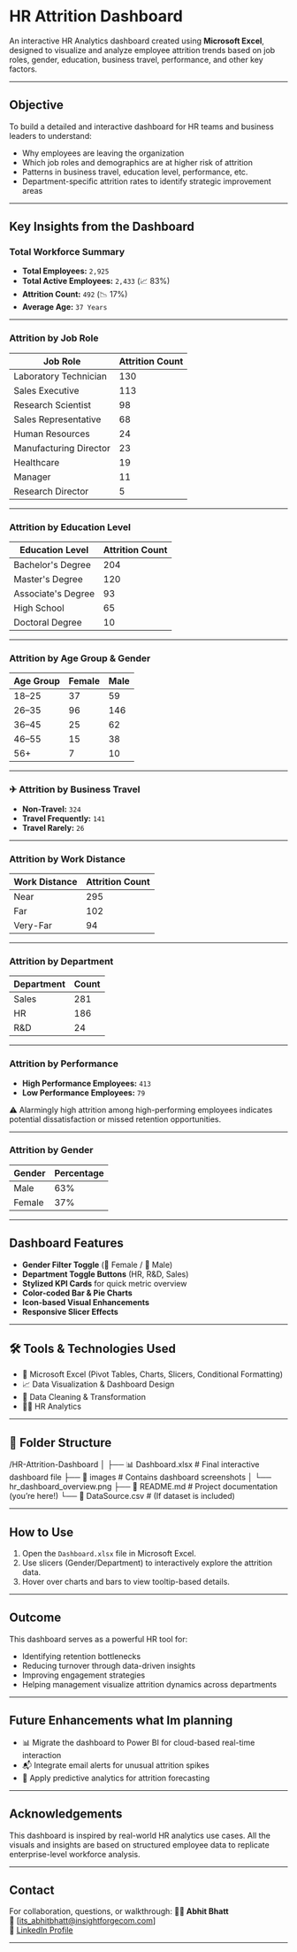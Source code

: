 #  HR Attrition Dashboard

An interactive HR Analytics dashboard created using **Microsoft Excel**, designed to visualize and analyze employee attrition trends based on job roles, gender, education, business travel, performance, and other key factors.

---

##  Objective

To build a detailed and interactive dashboard for HR teams and business leaders to understand:
- Why employees are leaving the organization
- Which job roles and demographics are at higher risk of attrition
- Patterns in business travel, education level, performance, etc.
- Department-specific attrition rates to identify strategic improvement areas

---

##  Key Insights from the Dashboard

###  Total Workforce Summary
- **Total Employees:** `2,925`
- **Total Active Employees:** `2,433` (📈 83%)
- **Attrition Count:** `492` (📉 17%)
- **Average Age:** `37 Years`

---

###  Attrition by Job Role
| Job Role                  | Attrition Count |
|--------------------------|-----------------|
| Laboratory Technician     | 130             |
| Sales Executive           | 113             |
| Research Scientist        | 98              |
| Sales Representative      | 68              |
| Human Resources           | 24              |
| Manufacturing Director    | 23              |
| Healthcare                | 19              |
| Manager                   | 11              |
| Research Director         | 5               |

---

###  Attrition by Education Level
| Education Level      | Attrition Count |
|----------------------|-----------------|
| Bachelor's Degree     | 204             |
| Master's Degree       | 120             |
| Associate's Degree    | 93              |
| High School           | 65              |
| Doctoral Degree       | 10              |

---

###  Attrition by Age Group & Gender
| Age Group | Female | Male |
|-----------|--------|------|
| 18–25     | 37     | 59   |
| 26–35     | 96     | 146  |
| 36–45     | 25     | 62   |
| 46–55     | 15     | 38   |
| 56+       | 7      | 10   |

---

### ✈ Attrition by Business Travel
- **Non-Travel:** `324`
- **Travel Frequently:** `141`
- **Travel Rarely:** `26`

---

###  Attrition by Work Distance
| Work Distance | Attrition Count |
|---------------|-----------------|
| Near          | 295             |
| Far           | 102             |
| Very-Far      | 94              |

---

###  Attrition by Department
| Department | Count |
|------------|-------|
| Sales      | 281   |
| HR         | 186   |
| R&D        | 24    |

---

###  Attrition by Performance
- **High Performance Employees:** `413`
- **Low Performance Employees:** `79`

⚠️ Alarmingly high attrition among high-performing employees indicates potential dissatisfaction or missed retention opportunities.

---

###  Attrition by Gender
| Gender | Percentage |
|--------|------------|
| Male   | 63%        |
| Female | 37%        |

---

##  Dashboard Features

- **Gender Filter Toggle** (👩 Female / 👨 Male)
- **Department Toggle Buttons** (HR, R&D, Sales)
- **Stylized KPI Cards** for quick metric overview
- **Color-coded Bar & Pie Charts**
- **Icon-based Visual Enhancements**
- **Responsive Slicer Effects**

---

## 🛠 Tools & Technologies Used

- 📘 Microsoft Excel (Pivot Tables, Charts, Slicers, Conditional Formatting)
- 📈 Data Visualization & Dashboard Design
- 🧹 Data Cleaning & Transformation
- 👩‍💼 HR Analytics

---

## 📁 Folder Structure

/HR-Attrition-Dashboard
│
├── 📊 Dashboard.xlsx # Final interactive dashboard file
├── 📂 images # Contains dashboard screenshots
│ └── hr_dashboard_overview.png
├── 📄 README.md # Project documentation (you’re here!)
└── 📄 DataSource.csv # (If dataset is included)


---

##  How to Use

1. Open the `Dashboard.xlsx` file in Microsoft Excel.
2. Use slicers (Gender/Department) to interactively explore the attrition data.
3. Hover over charts and bars to view tooltip-based details.

---

##  Outcome

This dashboard serves as a powerful HR tool for:
- Identifying retention bottlenecks
- Reducing turnover through data-driven insights
- Improving engagement strategies
- Helping management visualize attrition dynamics across departments

---


##  Future Enhancements what Im planning

- 📊 Migrate the dashboard to Power BI for cloud-based real-time interaction
- 📬 Integrate email alerts for unusual attrition spikes
- 🧠 Apply predictive analytics for attrition forecasting

---

##  Acknowledgements

This dashboard is inspired by real-world HR analytics use cases. All the visuals and insights are based on structured employee data to replicate enterprise-level workforce analysis.

---

##  Contact

For collaboration, questions, or walkthrough:
**👨‍💻 Abhit Bhatt**  
📧 [its_abhitbhatt@insightforgecom.com]  
🔗 [LinkedIn Profile](https://www.linkedin.com/in/abhit-bhatt007)

---


